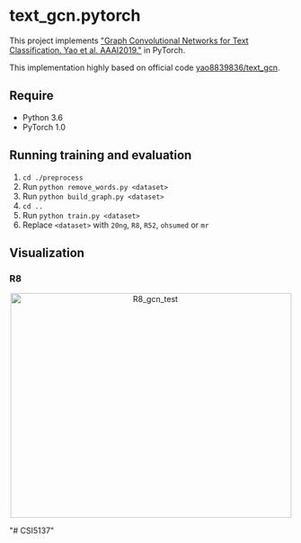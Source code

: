 # text_gcn.pytorch

This project implements ["Graph Convolutional Networks for Text Classification. Yao et al. AAAI2019."](https://arxiv.org/abs/1809.05679) in PyTorch.

This implementation highly based on official code [yao8839836/text_gcn](<https://github.com/yao8839836/text_gcn>).

## Require

* Python 3.6
* PyTorch 1.0

## Running training and evaluation

1. `cd ./preprocess`
2. Run `python remove_words.py <dataset>`
3. Run `python build_graph.py <dataset>`
4. `cd ..`
5. Run `python train.py <dataset>`
6. Replace `<dataset>` with `20ng`, `R8`, `R52`, `ohsumed` or `mr`

## Visualization

### R8

<div align="center">    
<img src="https://github.com/iworldtong/text_gcn.pytorch/blob/master/src/R8_gcn_test.png?raw=true" width="500px" height="400px" alt="R8_gcn_test" align=center />
</div>

"# CSI5137" 
